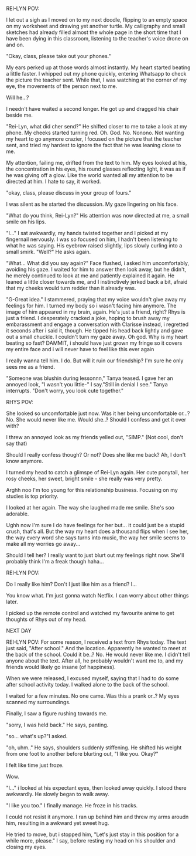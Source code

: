 REI-LYN POV:


I let out a sigh as I moved on to my next doodle, flipping to an empty space on my worksheet and drawing yet another turtle. My calligraphy and small sketches had already filled almost the whole page in the short time that I have been dying in this classroom, listening to the teacher's voice drone on and on. 

"Okay, class, please take out your phones." 

My ears perked up at those words almost instantly. My heart started beating a little faster. I whipped out my phone quickly, entering Whatsapp to check the picture the teacher sent. While that, I was watching at the corner of my eye, the movements of the person next to me. 

Will he...? 

I needn't have waited a second longer. He got up and dragged his chair beside me. 

"Rei-Lyn, what did cher send?" He shifted closer to me to take a look at my phone. My cheeks started turning red. Oh. God. No. Nonono. Not wanting my heart to go anymore crazier, I focused on the picture that the teacher sent, and tried my hardest to ignore the fact that he was leaning close to me. 

My attention, failing me, drifted from the text to him. My eyes looked at his, the concentration in his eyes, his round glasses reflecting light, it was as if he was giving off a glow. Like the world wanted all my attention to be directed at him. I hate to say, it worked.

"okay, class, please discuss in your group of fours." 

I was silent as he started the discussion. My gaze lingering on his face. 

"What do you think, Rei-Lyn?" His attention was now directed at me, a small smile on his lips.

"I..." I sat awkwardly, my hands twisted together and I picked at my fingernail nervously. I was so focused on him, I hadn't been listening to what he was saying. His eyebrow raised slightly, lips slowly curling into a small smirk. "Well?" He asks again. 

"What... What did you say again?" Face flushed, i asked him uncomfortably, avoiding his gaze. I waited for him to answer then look away, but he didn't, he merely continued to look at me and patiently explained it again. 
He leaned a little closer towards me, and I instinctively jerked back a bit, afraid that my cheeks would turn redder than it already was. 

"G-Great idea." I stammered, praying that my voice wouldn't give away my feelings for him. I turned my body so i wasn't facing him anymore. The image of him appeared in my brain, again. He's just a friend, right? Rhys is just a friend. 
I desperately cracked a joke, hoping to brush away my embarassment and engage a conversation with Clarisse instead, i regretted it seconds after i said it, though. He tipped his head back lightly and gave out a small chuckle. I couldn't turn my gaze away. Oh god. Why is my heart beating so fast? DAMMIT, i should have just grown my fringe so it covers my entire face and i will never have to feel like this ever again

I really wanna tell him. I do. But will it ruin our friendship? I'm sure he only sees me as a friend.

"Someone was blushin during lessonnn," Tanya teased. I gave her an annoyed look, "I wasn't you little-" I say."Still in denial I see." Tanya interrupts. "Don't worry, you look cute together." 

RHYS POV: 

She looked so uncomfortable just now. Was it her being uncomfortable or...? No. She would never like me. Would she..? Should I confess and get it over with? 

I threw an annoyed look as my friends yelled out, "SIMP." (Not cool, don't say that)

Should I really confess though? Or not? Does she like me back? Ah, I don't know anymore.

I turned my head to catch a glimspe of Rei-Lyn again. Her cute ponytail, her rosy cheeks, her sweet, bright smile - she really was very pretty.

Arghh noo I'm too young for this relationship business. Focusing on my studies is top priority.

I looked at her again. The way she laughed made me smile. She's soo adorable.

Ughh now I'm sure I do have feelings for her but... it could just be a stupid crush, that's all. But the way my heart does a thousand flips when I see her, the way every word she says turns into music, the way her smile seems to make all my worries go away...

Should I tell her? I really want to just blurt out my feelings right now. She'll probably think I'm a freak though haha...

REI-LYN POV:

Do I really like him? Don't I just like him as a friend? I... 

You know what. I'm just gonna watch Netflix. I can worry about other things later.

I picked up the remote control and watched my favourite anime to get thoughts of Rhys out of my head. 

NEXT DAY

REI-LYN POV:
For some reason, I received a text from Rhys today. The text just said, "After school." And the location. Apparently he wanted to meet at the back of the school. Could it be..? No. He would never like me. I didn't tell anyone about the text. After all, he probably wouldn't want me to, and my friends would likely go insane (of happiness). 

When we were released, I excused myself, saying that I had to do some after school activity today. I walked alone to the back of the school. 

I waited for a few minutes. No one came. Was this a prank or..? My eyes scanned my surroundings. 

Finally, I saw a figure rushing towards me. 

"sorry, I was held back." He says, panting. 

"so... what's up?"I asked. 

"oh, uhm.." He says, shoulders suddenly stiffening. He shifted his weight from one foot to another before blurting out, "I like you. Okay?" 

I felt like time just froze. 

Wow.

"I..." i looked at his expectant eyes, then looked away quickly. I stood there awkwardly. He slowly began to walk away.


"I like you too." I finally manage. He froze in his tracks. 

I could not resist it anymore. I ran up behind him and threw my arms aroudn him, resulting in a awkward yet sweet hug. 

He tried to move, but i stopped him, "Let's just stay in this position for a while more, please." I say, before resting my head on his shoulder and closing my eyes.
